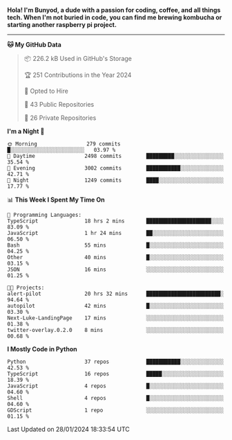 <p>
<b>Hola! I'm Bunyod, a dude with a passion for coding, coffee, and all things tech. When I'm not buried in code, you can find me brewing kombucha or starting another raspberry pi project.</b>
</p>

---

<!--START_SECTION:waka-->
**🐱 My GitHub Data** 

> 📦 226.2 kB Used in GitHub's Storage 
 > 
> 🏆 251 Contributions in the Year 2024
 > 
> 💼 Opted to Hire
 > 
> 📜 43 Public Repositories 
 > 
> 🔑 26 Private Repositories 
 > 
**I'm a Night 🦉** 

```text
🌞 Morning                279 commits         █░░░░░░░░░░░░░░░░░░░░░░░░   03.97 % 
🌆 Daytime                2498 commits        █████████░░░░░░░░░░░░░░░░   35.54 % 
🌃 Evening                3002 commits        ███████████░░░░░░░░░░░░░░   42.71 % 
🌙 Night                  1249 commits        ████░░░░░░░░░░░░░░░░░░░░░   17.77 % 
```


📊 **This Week I Spent My Time On** 

```text
💬 Programming Languages: 
TypeScript               18 hrs 2 mins       █████████████████████░░░░   83.09 % 
JavaScript               1 hr 24 mins        ██░░░░░░░░░░░░░░░░░░░░░░░   06.50 % 
Bash                     55 mins             █░░░░░░░░░░░░░░░░░░░░░░░░   04.25 % 
Other                    40 mins             █░░░░░░░░░░░░░░░░░░░░░░░░   03.15 % 
JSON                     16 mins             ░░░░░░░░░░░░░░░░░░░░░░░░░   01.25 % 

🐱‍💻 Projects: 
alert-pilot              20 hrs 32 mins      ████████████████████████░   94.64 % 
autopilot                42 mins             █░░░░░░░░░░░░░░░░░░░░░░░░   03.30 % 
Next-Luke-LandingPage    17 mins             ░░░░░░░░░░░░░░░░░░░░░░░░░   01.38 % 
twitter-overlay.0.2.0    8 mins              ░░░░░░░░░░░░░░░░░░░░░░░░░   00.68 % 
```

**I Mostly Code in Python** 

```text
Python                   37 repos            ███████████░░░░░░░░░░░░░░   42.53 % 
TypeScript               16 repos            █████░░░░░░░░░░░░░░░░░░░░   18.39 % 
JavaScript               4 repos             █░░░░░░░░░░░░░░░░░░░░░░░░   04.60 % 
Shell                    4 repos             █░░░░░░░░░░░░░░░░░░░░░░░░   04.60 % 
GDScript                 1 repo              ░░░░░░░░░░░░░░░░░░░░░░░░░   01.15 % 
```




 Last Updated on 28/01/2024 18:33:54 UTC
<!--END_SECTION:waka-->
